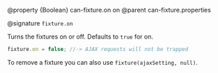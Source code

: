 @property {Boolean} can-fixture.on on
@parent can-fixture.properties

@signature `fixture.on`

Turns the fixtures on or off. Defaults to `true` for on.

```js
fixture.on = false; //-> AJAX requests will not be trapped
```

To remove a fixture you can also use `fixture(ajaxSetting, null)`.
